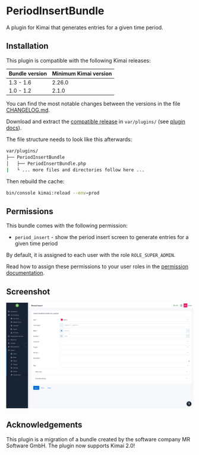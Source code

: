 # PeriodInsertBundle

A plugin for Kimai that generates entries for a given time period.

## Installation

This plugin is compatible with the following Kimai releases:

| Bundle version | Minimum Kimai version |
|----------------|-----------------------|
| 1.3 - 1.6      | 2.26.0                |
| 1.0 - 1.2      | 2.1.0                 |

You can find the most notable changes between the versions in the file [CHANGELOG.md](CHANGELOG.md).

Download and extract the [compatible release](https://github.com/lnNgyn1/PeriodInsertBundle/releases) in `var/plugins/` (see [plugin docs](https://www.kimai.org/documentation/plugin-management.html)).

The file structure needs to look like this afterwards:

```bash
var/plugins/
├── PeriodInsertBundle
│   ├── PeriodInsertBundle.php
|   └ ... more files and directories follow here ... 
```

Then rebuild the cache:
```bash
bin/console kimai:reload --env=prod
```

## Permissions

This bundle comes with the following permission:

- `period_insert` - show the period insert screen to generate entries for a given time period

By default, it is assigned to each user with the role `ROLE_SUPER_ADMIN`.

Read how to assign these permissions to your user roles in the [permission documentation](https://www.kimai.org/documentation/permissions.html).

## Screenshot

![Alt text](/screenshot.png?raw=true "Period Insert plugin screenshot")

## Acknowledgements

This plugin is a migration of a bundle created by the software company MR Software GmbH. The plugin now supports Kimai 2.0!
